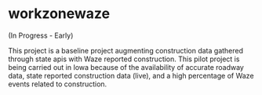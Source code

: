 # workzonewaze
(In Progress - Early)


This project is a baseline project augmenting construction data gathered through state apis with Waze reported construction. This pilot project is being carried out in Iowa because of the availability of accurate roadway data, state reported construction data (live), and a high percentage of Waze events related to construction. 
